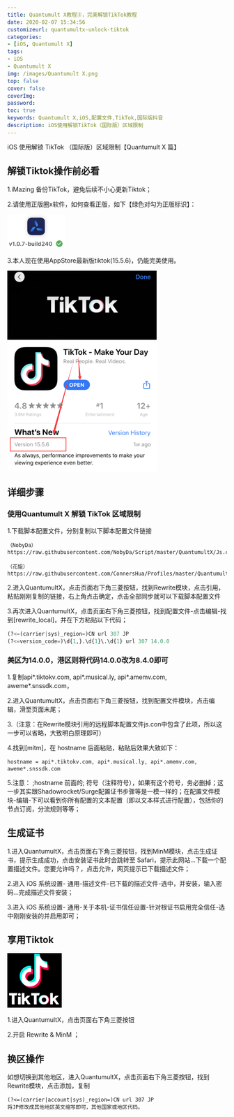 ```yaml
---
title: Quantumult X教程③，完美解锁TikTok教程
date: 2020-02-07 15:34:56
customizeurl: quantumultx-unlock-tiktok
categories:
- [iOS, Quantumult X]
tags:
- iOS
- Quantumult X
img: /images/Quantumult X.png
top: false
cover: false
coverImg: 
password: 
toc: true
keywords: Quantumult X,iOS,配置文件,TikTok,国际版抖音
description: iOS使用解锁TikTok（国际版）区域限制
---
```


iOS 使用解锁 TikTok （国际版）区域限制【Quantumult X 篇】

## 解锁Tiktok操作前必看

1.iMazing 备份TikTok，避免后续不小心更新Tiktok；

2.请使用正版圈x软件，如何查看正版，如下【绿色对勾为正版标识】：

<img src="/images/216253458.png" style="zoom:50%;" />

3.本人现在使用AppStore最新版tiktok(15.5.6)，仍能完美使用。

<img src="/images/216253459.png" style="zoom:50%;" />

## 详细步骤

### 使用Quantumult X 解锁 TikTok 区域限制

1.下载脚本配置文件，分别复制以下脚本配置文件链接

```
（NobyDa） https://raw.githubusercontent.com/NobyDa/Script/master/QuantumultX/Js.conf

（花姐） https://raw.githubusercontent.com/ConnersHua/Profiles/master/Quantumult/X/Rewrite.conf
```

2.进入QuantumultX，点击页面右下角三菱按钮，找到Rewrite模块，点击引用，粘贴刚刚复制的链接，右上角点击确定，点击全部同步就可以下载脚本配置文件

3.再次进入QuantumultX，点击页面右下角三菱按钮，找到配置文件-点击编辑-找到[rewrite_local]，并在下方粘贴以下代码；

```python
(?<=(carrier|sys)_region=)CN url 307 JP
(?<=version_code=)\d{1,}.\d{1}\.\d{1} url 307 14.0.0
```

### 美区为14.0.0，港区则将代码14.0.0改为8.4.0即可

1.复制api*.tiktokv.com, api*.musical.ly, api*.amemv.com, aweme*.snssdk.com，

2.进入QuantumultX，点击页面右下角三菱按钮，找到配置文件模块，点击编辑，滑至页面末尾；

3.（注意：在Rewrite模块引用的远程脚本配置文件js.con中包含了此项，所以这一步可以省略，大致明白原理即可）

4.找到[mitm]，在 hostname 后面粘贴，粘贴后效果大致如下：

```
hostname = api*.tiktokv.com, api*.musical.ly, api*.amemv.com, aweme*.snssdk.com
```

5.注意： ;hostname 前面的; 符号（注释符号），如果有这个符号，务必删掉；这一步其实跟Shadowrocket/Surge配置证书步骤等是一模一样的；在配置文件模块-编辑-下可以看到你所有配置的文本配置（即以文本样式进行配置），包括你的节点订阅，分流规则等等；

## 生成证书

1.进入QuantumultX，点击页面右下角三菱按钮，找到MinM模块，点击生成证书，提示生成成功，点击安装证书此时会跳转至 Safari，提示此网站...下载一个配置描述文件。您要允许吗？，点击允许，网页提示已下载描述文件；

2.进入 iOS 系统设置- 通用-描述文件-已下载的描述文件-选中，并安装，输入密码...完成描述文件安装；

3.进入 iOS 系统设置- 通用-关于本机-证书信任设置-针对根证书启用完全信任-选中刚刚安装的并启用即可；

## 享用Tiktok

<img src="/images/216253459.gif" style="zoom:50%;" />

1.进入QuantumultX，点击页面右下角三菱按钮

2.开启 Rewrite & MinM ；

## 换区操作

如想切换到其他地区，进入QuantumultX，点击页面右下角三菱按钮，找到Rewrite模块，点击添加，复制

```
(?<=(carrier|account|sys)_region=)CN url 307 JP
将JP修改成其他地区英文缩写即可，其他国家或地区代码。
```